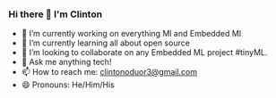 ### Hi there 👋 I'm Clinton


- 🔭 I’m currently working on everything Ml and Embedded Ml
- 🌱 I’m currently learning all about open source
- 👯 I’m looking to collaborate on any Embedded ML project #tinyML.
- 💬 Ask me anything tech!
- 📫 How to reach me: clintonoduor3@gmail.com
- 😄 Pronouns: He/Him/His

